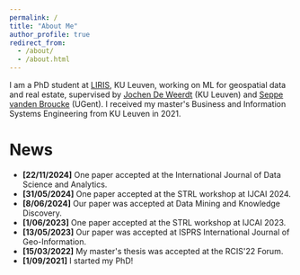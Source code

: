 ```yaml
---
permalink: /
title: "About Me"
author_profile: true
redirect_from: 
  - /about/
  - /about.html
---
```


I am a PhD student at [LIRIS](https://feb.kuleuven.be/research/decision-sciences-and-information-management/liris), KU Leuven, working on ML for geospatial data and real estate, supervised by [Jochen De Weerdt](https://scholar.google.com/citations?hl=nl&authuser=1&user=26i8eZMAAAAJ) (KU Leuven) and [Seppe vanden Broucke](https://scholar.google.com/citations?user=uIfUaMMAAAAJ&hl=nl&authuser=1) (UGent). I received my master's Business and Information Systems Engineering from KU Leuven in 2021. 

News
======
* **[22/11/2024]** One paper accepted at the International Journal of Data Science and Analytics.
* **[31/05/2024]** One paper accepted at the STRL workshop at IJCAI 2024.
* **[8/06/2024]** Our paper was accepted at Data Mining and Knowledge Discovery.
* **[1/06/2023]** One paper accepted at the STRL workshop at IJCAI 2023.
* **[13/05/2023]** Our paper was accepted at ISPRS International Journal of Geo-Information.
* **[15/03/2022]** My master's thesis was accepted at the RCIS'22 Forum.
* **[1/09/2021]** I started my PhD!


